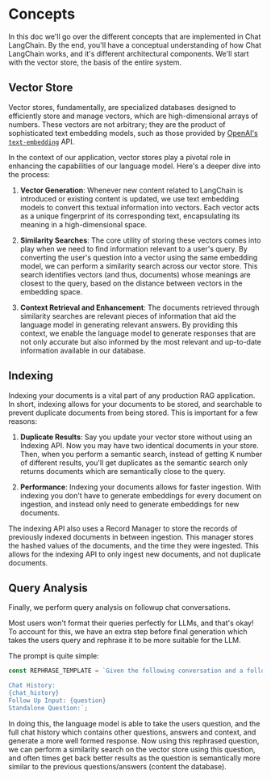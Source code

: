 # Concepts

In this doc we'll go over the different concepts that are implemented in Chat LangChain.
By the end, you'll have a conceptual understanding of how Chat LangChain works, and it's different architectural components.
We'll start with the vector store, the basis of the entire system.

## Vector Store

Vector stores, fundamentally, are specialized databases designed to efficiently store and manage vectors, which are high-dimensional arrays of numbers. These vectors are not arbitrary; they are the product of sophisticated text embedding models, such as those provided by [OpenAI's `text-embedding`](https://platform.openai.com/docs/guides/embeddings) API.

In the context of our application, vector stores play a pivotal role in enhancing the capabilities of our language model. Here's a deeper dive into the process:

1. **Vector Generation**: Whenever new content related to LangChain is introduced or existing content is updated, we use text embedding models to convert this textual information into vectors. Each vector acts as a unique fingerprint of its corresponding text, encapsulating its meaning in a high-dimensional space.

2. **Similarity Searches**: The core utility of storing these vectors comes into play when we need to find information relevant to a user's query. By converting the user's question into a vector using the same embedding model, we can perform a similarity search across our vector store. This search identifies vectors (and thus, documents) whose meanings are closest to the query, based on the distance between vectors in the embedding space.

3. **Context Retrieval and Enhancement**: The documents retrieved through similarity searches are relevant pieces of information that aid the language model in generating relevant answers. By providing this context, we enable the language model to generate responses that are not only accurate but also informed by the most relevant and up-to-date information available in our database.

## Indexing

Indexing your documents is a vital part of any production RAG application. In short, indexing allows for your documents to be stored, and searchable to prevent duplicate documents from being stored. This is important for a few reasons:

1. **Duplicate Results**: Say you update your vector store without using an Indexing API. Now you may have two identical documents in your store. Then, when you perform a semantic search, instead of getting K number of different results, you'll get duplicates as the semantic search only returns documents which are semantically close to the query.

2. **Performance**: Indexing your documents allows for faster ingestion. With indexing you don't have to generate embeddings for every document on ingestion, and instead only need to generate embeddings for new documents.

The indexing API also uses a Record Manager to store the records of previously indexed documents in between ingestion. This manager stores the hashed values of the documents, and the time they were ingested. This allows for the indexing API to only ingest new documents, and not duplicate documents.

## Query Analysis

Finally, we perform query analysis on followup chat conversations.

Most users won't format their queries perfectly for LLMs, and that's okay!
To account for this, we have an extra step before final generation which takes the users query and rephrase it to be more suitable for the LLM.

The prompt is quite simple:
```typescript
const REPHRASE_TEMPLATE = `Given the following conversation and a follow up question, rephrase the follow up question to be a standalone question.

Chat History:
{chat_history}
Follow Up Input: {question}
Standalone Question:`;
```

In doing this, the language model is able to take the users question, and the full chat history which contains other questions, answers and context, and generate a more well formed response. Now using this rephrased question, we can perform a similarity search on the vector store using this question, and often times get back better results as the question is semantically more similar to the previous questions/answers (content the database).